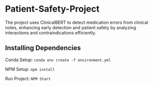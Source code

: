 # Patient-Safety-Project
The project uses ClinicalBERT to detect medication errors from clinical notes, enhancing early detection and patient safety by analyzing interactions and contraindications efficiently.


## Installing Dependencies

Conda Setup:
`conda env create -f environment.yml`

NPM Setup:
`npm install`


Run Project:
`NPM Start`
